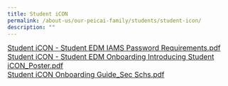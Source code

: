 ```yaml
---
title: Student iCON
permalink: /about-us/our-peicai-family/students/student-icon/
description: ""
---
```


<p><a href="/files/Student%20iCON%20-%20Student%20EDM%20IAMS%20Password%20Requirements.pdf"><font size="3">Student iCON - Student EDM IAMS Password Requirements.pdf</font></a><br /><a href="/files/Student%20iCON%20-%20Student%20EDM%20Onboarding%20%20Introducing%20Student%20iCON_Poster.pdf"><font size="3">Student iCON - Student EDM Onboarding Introducing Student iCON_Poster.pdf</font></a><br /><a href="/files/Student%20iCON%20Onboarding%20Guide_Sec%20Schs.pdf"><font size="3">Student iCON Onboarding Guide_Sec Schs.pdf</font></a></p>